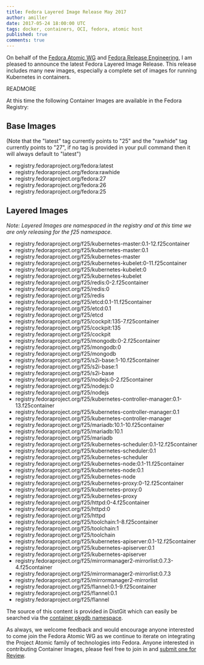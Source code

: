 ```yaml
---
title: Fedora Layered Image Release May 2017
author: amiller
date: 2017-05-24 18:00:00 UTC
tags: docker, containers, OCI, fedora, atomic host
published: true
comments: true
---
```


On behalf of the [Fedora Atomic WG](https://pagure.io/atomic-wg) and
[Fedora Release Engineering](https://docs.pagure.org/releng/),
I am pleased to announce the latest Fedora Layered
Image Release.  This release includes many new images, especially a complete set of images for running Kubernetes in containers.

READMORE

At this time the following Container Images are available in the
Fedora Registry:

## Base Images

(Note that the "latest" tag currently points to "25" and the "rawhide"
tag currently points to "27", if no tag is provided in your pull
command then it will always default to "latest")

* registry.fedoraproject.org/fedora:latest
* registry.fedoraproject.org/fedora:rawhide
* registry.fedoraproject.org/fedora:27
* registry.fedoraproject.org/fedora:26
* registry.fedoraproject.org/fedora:25

## Layered Images

*Note: Layered Images are namespaced in the registry and at this time
we are only releasing for the f25 namespace.*

* registry.fedoraproject.org/f25/kubernetes-master:0.1-12.f25container
* registry.fedoraproject.org/f25/kubernetes-master:0.1
* registry.fedoraproject.org/f25/kubernetes-master
* registry.fedoraproject.org/f25/kubernetes-kubelet:0-11.f25container
* registry.fedoraproject.org/f25/kubernetes-kubelet:0
* registry.fedoraproject.org/f25/kubernetes-kubelet
* registry.fedoraproject.org/f25/redis:0-2.f25container
* registry.fedoraproject.org/f25/redis:0
* registry.fedoraproject.org/f25/redis
* registry.fedoraproject.org/f25/etcd:0.1-11.f25container
* registry.fedoraproject.org/f25/etcd:0.1
* registry.fedoraproject.org/f25/etcd
* registry.fedoraproject.org/f25/cockpit:135-7.f25container
* registry.fedoraproject.org/f25/cockpit:135
* registry.fedoraproject.org/f25/cockpit
* registry.fedoraproject.org/f25/mongodb:0-2.f25container
* registry.fedoraproject.org/f25/mongodb:0
* registry.fedoraproject.org/f25/mongodb
* registry.fedoraproject.org/f25/s2i-base:1-10.f25container
* registry.fedoraproject.org/f25/s2i-base:1
* registry.fedoraproject.org/f25/s2i-base
* registry.fedoraproject.org/f25/nodejs:0-2.f25container
* registry.fedoraproject.org/f25/nodejs:0
* registry.fedoraproject.org/f25/nodejs
* registry.fedoraproject.org/f25/kubernetes-controller-manager:0.1-13.f25container
* registry.fedoraproject.org/f25/kubernetes-controller-manager:0.1
* registry.fedoraproject.org/f25/kubernetes-controller-manager
* registry.fedoraproject.org/f25/mariadb:10.1-10.f25container
* registry.fedoraproject.org/f25/mariadb:10.1
* registry.fedoraproject.org/f25/mariadb
* registry.fedoraproject.org/f25/kubernetes-scheduler:0.1-12.f25container
* registry.fedoraproject.org/f25/kubernetes-scheduler:0.1
* registry.fedoraproject.org/f25/kubernetes-scheduler
* registry.fedoraproject.org/f25/kubernetes-node:0.1-11.f25container
* registry.fedoraproject.org/f25/kubernetes-node:0.1
* registry.fedoraproject.org/f25/kubernetes-node
* registry.fedoraproject.org/f25/kubernetes-proxy:0-12.f25container
* registry.fedoraproject.org/f25/kubernetes-proxy:0
* registry.fedoraproject.org/f25/kubernetes-proxy
* registry.fedoraproject.org/f25/httpd:0-4.f25container
* registry.fedoraproject.org/f25/httpd:0
* registry.fedoraproject.org/f25/httpd
* registry.fedoraproject.org/f25/toolchain:1-8.f25container
* registry.fedoraproject.org/f25/toolchain:1
* registry.fedoraproject.org/f25/toolchain
* registry.fedoraproject.org/f25/kubernetes-apiserver:0.1-12.f25container
* registry.fedoraproject.org/f25/kubernetes-apiserver:0.1
* registry.fedoraproject.org/f25/kubernetes-apiserver
* registry.fedoraproject.org/f25/mirrormanager2-mirrorlist:0.7.3-4.f25container
* registry.fedoraproject.org/f25/mirrormanager2-mirrorlist:0.7.3
* registry.fedoraproject.org/f25/mirrormanager2-mirrorlist
* registry.fedoraproject.org/f25/flannel:0.1-9.f25container
* registry.fedoraproject.org/f25/flannel:0.1
* registry.fedoraproject.org/f25/flannel

The source of this content is provided in DistGit which can easily be
searched via the [container pkgdb namespace](https://admin.fedoraproject.org/pkgdb/packages/container/%2A/).

As always, we welcome feedback and would encourage anyone interested
to come join the Fedora Atomic WG as we continue to iterate on
integrating the Project Atomic family of technologies into Fedora.
Anyone interested in contributing Container Images, please feel free
to join in and [submit one for Review](https://fedoraproject.org/wiki/Container:Review_Process).
